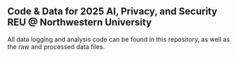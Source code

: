 ## Code & Data for 2025 AI, Privacy, and Security REU @ Northwestern University
All data logging and analysis code can be found in this repository, as well as the raw and processed data files.
